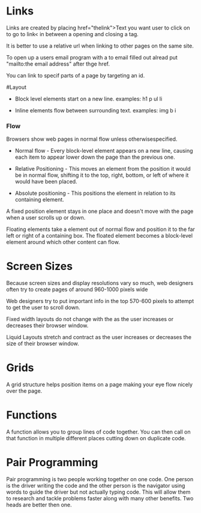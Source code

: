 # Links
Links are created by placing href="thelink">Text you want user to click on to go to link< in between a opening and closing a tag.

It is better to use a relative url when linking to other pages on the same site.

To open up a users email program with a to email filled out alread put "mailto:the email address" after thge href.

You can link to specif parts of a page by targeting an id.

#Layout

* Block level elements start on a new line.
examples: h1 p ul li

* Inline elements flow between surrounding text.
examples: img b i

### Flow
Browsers show web pages in normal flow unless otherwisespecified.

* Normal flow -
Every block-level element
appears on a new line, causing
each item to appear lower down
the page than the previous one.

* Relative Positioning -
This moves an element from the
position it would be in normal
flow, shifting it to the top, right,
bottom, or left of where it
would have been placed. 

* Absolute positioning -
This positions the element
in relation to its containing
element.

A fixed position element stays in one place and doesn't move with the page when a user scrolls up or down.

Floating elements take a element out
of normal flow and position
it to the far left or right of a
containing box. The floated
element becomes a block-level
element around which other
content can flow.

# Screen Sizes

Because screen sizes and display resolutions vary so much, web
designers often try to create pages of around 960-1000 pixels wide

Web designers try to put important info in the top 570-600 pixels to attempt to get the user to scroll down.

Fixed width layouts do not change with the as the user increases or decreases their browser window.

Liquid Layouts stretch and contract as the user increases or decreases the size of their browser window.

# Grids

A grid structure helps position items on a page making your eye flow nicely over the page. 


# Functions

A function allows you to group lines of code together. You can then call on that function in multiple different places cutting down on duplicate code.

# Pair Programming

Pair programming is two people working together on one code. One person is the driver writing the code and the other person is the navigator using words to guide the driver but not actually typing code. This will allow them to research and tackle problems faster along with many other benefits. Two heads are better then one.